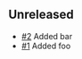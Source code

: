 <!-- changelog-linker -->

## Unreleased

- [#2] Added bar
- [#1] Added foo

[#1]: https://github.com/samsonasik/symplify/pull/1
[#2]: https://github.com/samsonasik/symplify/pull/2